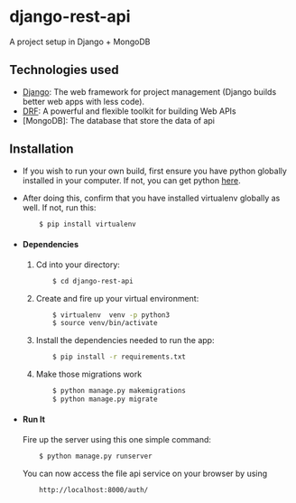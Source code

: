 # django-rest-api
A project setup in Django + MongoDB

## Technologies used
* [Django](https://www.djangoproject.com/): The web framework for project management (Django builds better web apps with less code).
* [DRF](www.django-rest-framework.org/): A powerful and flexible toolkit for building Web APIs
* [MongoDB]: The database that store the data of api


## Installation
* If you wish to run your own build, first ensure you have python globally installed in your computer. If not, you can get python [here](https://www.python.org").
* After doing this, confirm that you have installed virtualenv globally as well. If not, run this:
    ```bash
        $ pip install virtualenv
    ```

* #### Dependencies
    1. Cd into your directory:
        ```bash
            $ cd django-rest-api
        ```
    2. Create and fire up your virtual environment:
        ```bash
            $ virtualenv  venv -p python3
            $ source venv/bin/activate
        ```
    3. Install the dependencies needed to run the app:
        ```bash
            $ pip install -r requirements.txt
        ```
    4. Make those migrations work
        ```bash
            $ python manage.py makemigrations
            $ python manage.py migrate
        ```

* #### Run It
    Fire up the server using this one simple command:
    ```bash
        $ python manage.py runserver
    ```
    You can now access the file api service on your browser by using
    ```
        http://localhost:8000/auth/
    ```
